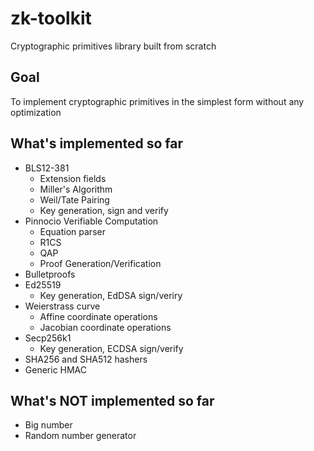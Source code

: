 # zk-toolkit
Cryptographic primitives library built from scratch

## Goal
To implement cryptographic primitives in the simplest form without any optimization

## What's implemented so far
- BLS12-381 
  - Extension fields
  - Miller's Algorithm
  - Weil/Tate Pairing
  - Key generation, sign and verify
- Pinnocio Verifiable Computation
  - Equation parser
  - R1CS
  - QAP
  - Proof Generation/Verification
- Bulletproofs
- Ed25519
  - Key generation, EdDSA sign/veriry
- Weierstrass curve
  - Affine coordinate operations
  - Jacobian coordinate operations
- Secp256k1
  - Key generation, ECDSA sign/verify
- SHA256 and SHA512 hashers
- Generic HMAC

## What's NOT implemented so far
- Big number
- Random number generator

